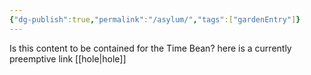```yaml
---
{"dg-publish":true,"permalink":"/asylum/","tags":["gardenEntry"]}
---
```



Is this content to be contained for the Time Bean?
here is a currently preemptive link [[hole\|hole]]